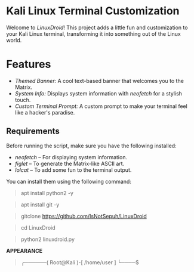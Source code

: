 # Kali Linux Terminal Customization

Welcome to *LinuxDroid*! This project adds a little fun and customization to your Kali Linux terminal, transforming it into something out of the Linux world.

# Features

- *Themed Banner:* A cool text-based banner that welcomes you to the Matrix.
- *System Info:* Displays system information with *neofetch* for a stylish touch.
- *Custom Terminal Prompt:* A custom prompt to make your terminal feel like a hacker's paradise.

## Requirements

Before running the script, make sure you have the following installed:

- *neofetch* – For displaying system information.
- *figlet* – To generate the Matrix-like ASCII art.
- *lolcat* – To add some fun to the terminal output.

You can install them using the following command:
> apt install python2 -y

> apt install git -y

> gitclone https://github.com/IsNotSepuh/LinuxDroid

> cd LinuxDroid

> python2 linuxdroid.py

**APPEARANCE**

> ╭──────( Root@Kali )-[ /home/user ]
> ╰────$ 
